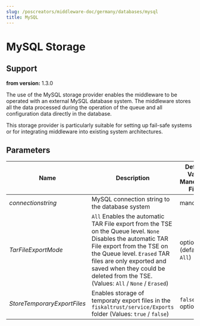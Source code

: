 ```yaml
---
slug: /poscreators/middleware-doc/germany/databases/mysql
title: MySQL
---
```


# MySQL Storage

## Support

**from version:** 1.3.0

The use of the MySQL storage provider enables the middleware to be operated with an external MySQL database system. The middleware stores all the data processed during the operation of the queue and all configuration data directly in the database.

This storage provider is particularly suitable for setting up fail-safe systems or for integrating middleware into existing system architectures.

## Parameters

| Name                        | Description                                                                                                      | **Default Value**<br />**Mandatory Field** |
| --------------------------- | ---------------------------------------------------------------------------------------------------------------- | ------------------------------------------ |
| _connectionstring_          | MySQL connection string to the database system                                                                   | mandatory                                  |
| _TarFileExportMode_         | `All` Enables the automatic TAR File export from the TSE on the Queue level. `None` Disables the automatic TAR File export from the TSE on the Queue level. `Erased` TAR files are only exported and saved when they could be deleted from the TSE. (Values: `All` / `None` / `Erased`)                           | optional (default: `All`)  |
| _StoreTemporaryExportFiles_ | Enables storage of temporaty export files in the `fiskaltrust/service/Exports` folder (Values: `true` / `false`) | `false` <br /> optional                      |
